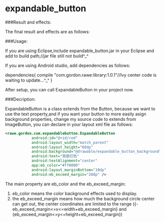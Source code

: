 # expandable_button 
###Result and effects:

The final result and effects are as follows:

###Usage:

If you are using Eclipse,include expandable_button.jar in your Eclipse and add to build path;//jar file still not build^_^

If you are using Android studio, add dependencies as follows:

dependencies{
	compile "com.gordon.rawe:library:1.0.1"//Ivy center code is waiting to update...^_^
}


After setup, you can call ExpandableButton in your project now.

###Decription:

ExpandableButton is a class extends from the Button, because we want to use the text property,and if you want your button to more easily asign background properties, change my source code to extends from ImageButton, you can declare in your layout xml file as follows:
```xml
<rawe.gordon.com.expandablebutton.ExpandableButton
            android:id="@+id/red"
            android:layout_width="match_parent"
            android:layout_height="60dp"
            android:background="@drawable/expandable_button_background"
            android:text="我是红色"
            android:textAlignment="center"
            app:eb_color="#ff0000"
            android:layout_marginBottom="10dp"
            android:eb_exceed_margin="20dp" />
```
The main property are eb_color and the eb_exceed_margin: 
1. eb_color means the color background effects used to display.
2. the eb_exceed_margin means how much the background circle center can get out, the center coordinates are limited to the range ({-eb_exceed_margin<=x<=width+eb_exceed_margin} and {eb_exceed_margin<=y<=height+eb_exceed_margin})